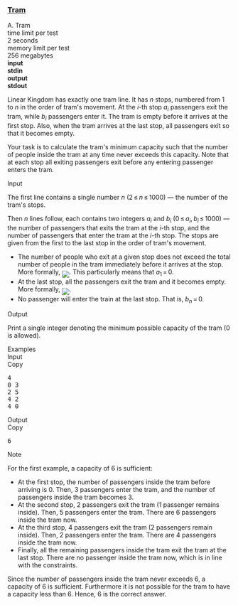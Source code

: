 <h3><a href="https://codeforces.com/contest/116/problem/A" target="_blank" rel="noopener noreferrer">Tram</a></h3>

<div class="header"><div class="title">A. Tram</div><div class="time-limit"><div class="property-title">time limit per test</div>2 seconds</div><div class="memory-limit"><div class="property-title">memory limit per test</div>256 megabytes</div><div class="input-file input-standard" style="font-weight: bold"><div class="property-title">input</div>stdin</div><div class="output-file output-standard" style="font-weight: bold"><div class="property-title">output</div>stdout</div></div><div><p>Linear Kingdom has exactly one tram line. It has <span class="tex-span"><i>n</i></span> stops, numbered from <span class="tex-span">1</span> to <span class="tex-span"><i>n</i></span> in the order of tram's movement. At the <span class="tex-span"><i>i</i></span>-th stop <span class="tex-span"><i>a</i><sub class="lower-index"><i>i</i></sub></span> passengers exit the tram, while <span class="tex-span"><i>b</i><sub class="lower-index"><i>i</i></sub></span> passengers enter it. The tram is empty before it arrives at the first stop. Also, when the tram arrives at the last stop, all passengers exit so that it becomes empty.</p><p>Your task is to calculate the tram's minimum capacity such that the number of people inside the tram at any time never exceeds this capacity. Note that at each stop all exiting passengers exit <span class="tex-font-style-bf">before</span> any entering passenger enters the tram.</p></div><div class="input-specification"><div class="section-title">Input</div><p>The first line contains a single number <span class="tex-span"><i>n</i></span> (<span class="tex-span">2 ≤ <i>n</i> ≤ 1000</span>) — the number of the tram's stops. </p><p>Then <span class="tex-span"><i>n</i></span> lines follow, each contains two integers <span class="tex-span"><i>a</i><sub class="lower-index"><i>i</i></sub></span> and <span class="tex-span"><i>b</i><sub class="lower-index"><i>i</i></sub></span> (<span class="tex-span">0 ≤ <i>a</i><sub class="lower-index"><i>i</i></sub>, <i>b</i><sub class="lower-index"><i>i</i></sub> ≤ 1000</span>) — the number of passengers that exits the tram at the <span class="tex-span"><i>i</i></span>-th stop, and the number of passengers that enter the tram at the <span class="tex-span"><i>i</i></span>-th stop. The stops are given from the first to the last stop in the order of tram's movement.</p><ul> <li> The number of people who exit at a given stop does not exceed the total number of people in the tram immediately before it arrives at the stop. More formally, <img align="middle" class="tex-formula" src="https://espresso.codeforces.com/eb1e20fd58cc4373d8f42eb7e743d3ea232d1a19.png" style="max-width: 100.0%;max-height: 100.0%;">. This particularly means that <span class="tex-span"><i>a</i><sub class="lower-index">1</sub> = 0</span>. </li><li> At the last stop, <span class="tex-font-style-bf">all</span> the passengers exit the tram and it becomes empty. More formally, <img align="middle" class="tex-formula" src="https://espresso.codeforces.com/8cbe43ecd252bf7d670f9a3956cbe50263d2f09b.png" style="max-width: 100.0%;max-height: 100.0%;">. </li><li> No passenger will enter the train at the last stop. That is, <span class="tex-span"><i>b</i><sub class="lower-index"><i>n</i></sub> = 0</span>. </li></ul></div><div class="output-specification"><div class="section-title">Output</div><p>Print a single integer denoting the minimum possible capacity of the tram (0 is allowed).</p></div><div class="sample-tests"><div class="section-title">Examples</div><div class="sample-test"><div class="input"><div class="title">Input<div title="Copy" data-clipboard-target="#id009656301865689817" id="id00591008653517348" class="input-output-copier">Copy</div></div><pre id="id009656301865689817">4<br>0 3<br>2 5<br>4 2<br>4 0<br></pre></div><div class="output"><div class="title">Output<div title="Copy" data-clipboard-target="#id008130313979295252" id="id009014325894730636" class="input-output-copier">Copy</div></div><pre id="id008130313979295252">6<br></pre></div></div></div><div class="note"><div class="section-title">Note</div><p>For the first example, a capacity of 6 is sufficient: </p><ul> <li> At the first stop, the number of passengers inside the tram before arriving is 0. Then, 3 passengers enter the tram, and the number of passengers inside the tram becomes 3. </li><li> At the second stop, 2 passengers exit the tram (1 passenger remains inside). Then, 5 passengers enter the tram. There are 6 passengers inside the tram now. </li><li> At the third stop, 4 passengers exit the tram (2 passengers remain inside). Then, 2 passengers enter the tram. There are 4 passengers inside the tram now. </li><li> Finally, all the remaining passengers inside the tram exit the tram at the last stop. There are no passenger inside the tram now, which is in line with the constraints. </li></ul><p>Since the number of passengers inside the tram never exceeds 6, a capacity of 6 is sufficient. Furthermore it is not possible for the tram to have a capacity less than 6. Hence, 6 is the correct answer.</p></div>